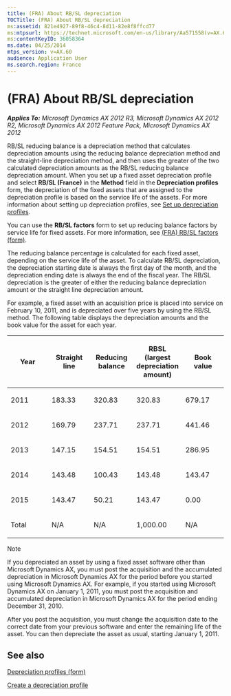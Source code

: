 ```yaml
---
title: (FRA) About RB/SL depreciation
TOCTitle: (FRA) About RB/SL depreciation
ms:assetid: 821e4927-89f8-46c4-8d11-82e8f8ffcd77
ms:mtpsurl: https://technet.microsoft.com/en-us/library/Aa571558(v=AX.60)
ms:contentKeyID: 36058364
ms.date: 04/25/2014
mtps_version: v=AX.60
audience: Application User
ms.search.region: France
---
```


# (FRA) About RB/SL depreciation 


_**Applies To:** Microsoft Dynamics AX 2012 R3, Microsoft Dynamics AX 2012 R2, Microsoft Dynamics AX 2012 Feature Pack, Microsoft Dynamics AX 2012_

RB/SL reducing balance is a depreciation method that calculates depreciation amounts using the reducing balance depreciation method and the straight-line depreciation method, and then uses the greater of the two calculated depreciation amounts as the RB/SL reducing balance depreciation amount. When you set up a fixed asset depreciation profile and select **RB/SL (France)** in the **Method** field in the **Depreciation profiles** form, the depreciation of the fixed assets that are assigned to the depreciation profile is based on the service life of the assets. For more information about setting up depreciation profiles, see [Set up depreciation profiles](set-up-depreciation-profiles.md).

You can use the **RB/SL factors** form to set up reducing balance factors by service life for fixed assets. For more information, see [(FRA) RB/SL factors (form)](https://technet.microsoft.com/en-us/library/aa574244\(v=ax.60\)).

The reducing balance percentage is calculated for each fixed asset, depending on the service life of the asset. To calculate RB/SL depreciation, the depreciation starting date is always the first day of the month, and the depreciation ending date is always the end of the fiscal year. The RB/SL depreciation is the greater of either the reducing balance depreciation amount or the straight line depreciation amount.

For example, a fixed asset with an acquisition price is placed into service on February 10, 2011, and is depreciated over five years by using the RB/SL method. The following table displays the depreciation amounts and the book value for the asset for each year.

<table>
<colgroup>
<col style="width: 20%" />
<col style="width: 20%" />
<col style="width: 20%" />
<col style="width: 20%" />
<col style="width: 20%" />
</colgroup>
<thead>
<tr class="header">
<th><p>Year</p></th>
<th><p>Straight line</p></th>
<th><p>Reducing balance</p></th>
<th><p>RBSL (largest depreciation amount)</p></th>
<th><p>Book value</p></th>
</tr>
</thead>
<tbody>
<tr class="odd">
<td><p>2011</p></td>
<td><p>183.33</p></td>
<td><p>320.83</p></td>
<td><p>320.83</p></td>
<td><p>679.17</p></td>
</tr>
<tr class="even">
<td><p>2012</p></td>
<td><p>169.79</p></td>
<td><p>237.71</p></td>
<td><p>237.71</p></td>
<td><p>441.46</p></td>
</tr>
<tr class="odd">
<td><p>2013</p></td>
<td><p>147.15</p></td>
<td><p>154.51</p></td>
<td><p>154.51</p></td>
<td><p>286.95</p></td>
</tr>
<tr class="even">
<td><p>2014</p></td>
<td><p>143.48</p></td>
<td><p>100.43</p></td>
<td><p>143.48</p></td>
<td><p>143.47</p></td>
</tr>
<tr class="odd">
<td><p>2015</p></td>
<td><p>143.47</p></td>
<td><p>50.21</p></td>
<td><p>143.47</p></td>
<td><p>0.00</p></td>
</tr>
<tr class="even">
<td><p>Total</p></td>
<td><p>N/A</p></td>
<td><p>N/A</p></td>
<td><p>1,000.00</p></td>
<td><p>N/A</p></td>
</tr>
</tbody>
</table>



> [!NOTE]
> <P>If you depreciated an asset by using a fixed asset software other than Microsoft Dynamics AX, you must post the acquisition and the accumulated depreciation in Microsoft Dynamics AX for the period before you started using Microsoft Dynamics AX. For example, if you started using Microsoft Dynamics AX on January 1, 2011, you must post the acquisition and accumulated depreciation in Microsoft Dynamics AX for the period ending December 31, 2010.</P>
> <P>After you post the acquisition, you must change the acquisition date to the correct date from your previous software and enter the remaining life of the asset. You can then depreciate the asset as usual, starting January 1, 2011.</P>



## See also

[Depreciation profiles (form)](https://technet.microsoft.com/en-us/library/aa549887\(v=ax.60\))

[Create a depreciation profile](create-a-depreciation-profile.md)

  


